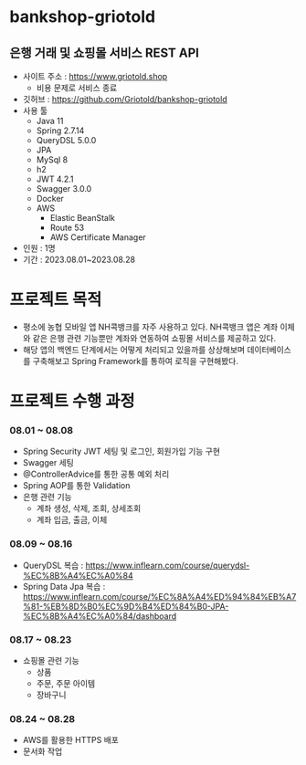 # bankshop-griotold
## 은행 거래 및 쇼핑몰 서비스 REST API

- 사이트 주소 : https://www.griotold.shop
  - 비용 문제로 서비스 종료  
- 깃허브 : https://github.com/Griotold/bankshop-griotold
- 사용 툴
  - Java 11
  - Spring 2.7.14
  - QueryDSL 5.0.0
  - JPA
  - MySql 8
  - h2
  - JWT 4.2.1
  - Swagger 3.0.0
  - Docker
  - AWS
    - Elastic BeanStalk
    - Route 53
    - AWS Certificate Manager
- 인원 : 1명
- 기간 : 2023.08.01~2023.08.28

# 프로젝트 목적
- 평소에 농협 모바일 앱 NH콕뱅크를 자주 사용하고 있다. NH콕뱅크 앱은 계좌 이체와 같은 은행 관련 기능뿐만 계좌와 연동하여 쇼핑몰 서비스를 제공하고 있다.
- 해당 앱의 백엔드 단계에서는 어떻게 처리되고 있을까를 상상해보며 데이터베이스를 구축해보고 Spring Framework를 통하여 로직을 구현해봤다.

# 프로젝트 수행 과정
### 08.01 ~ 08.08 
- Spring Security JWT 세팅 및 로그인, 회원가입 기능 구현
- Swagger 세팅 
- @ControllerAdvice를 통한 공통 예외 처리
- Spring AOP를 통한 Validation
- 은행 관련 기능
  - 계좌 생성, 삭제, 조회, 상세조회
  - 계좌 입금, 출금, 이체

### 08.09 ~ 08.16
- QueryDSL 복습 : https://www.inflearn.com/course/querydsl-%EC%8B%A4%EC%A0%84
- Spring Data Jpa 복습 : https://www.inflearn.com/course/%EC%8A%A4%ED%94%84%EB%A7%81-%EB%8D%B0%EC%9D%B4%ED%84%B0-JPA-%EC%8B%A4%EC%A0%84/dashboard

### 08.17 ~ 08.23
- 쇼핑몰 관련 기능
  - 상품
  - 주문, 주문 아이템
  - 장바구니

### 08.24 ~ 08.28
- AWS를 활용한 HTTPS 배포
- 문서화 작업
